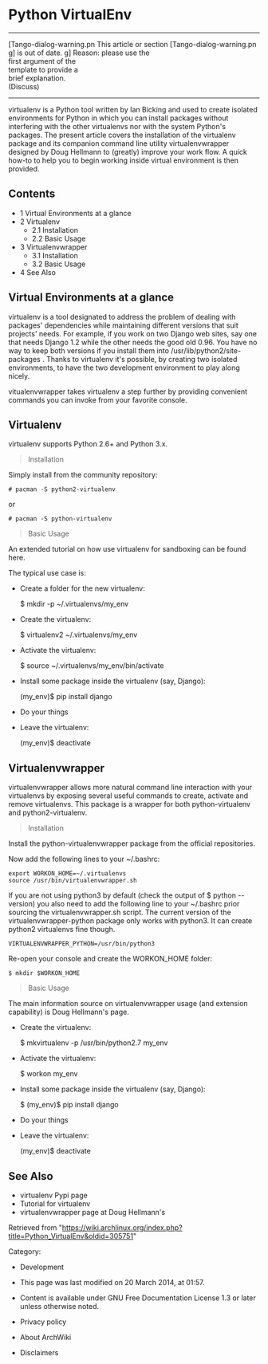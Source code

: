 Python VirtualEnv
=================

  ------------------------ ------------------------ ------------------------
  [Tango-dialog-warning.pn This article or section  [Tango-dialog-warning.pn
  g]                       is out of date.          g]
                           Reason: please use the   
                           first argument of the    
                           template to provide a    
                           brief explanation.       
                           (Discuss)                
  ------------------------ ------------------------ ------------------------

virtualenv is a Python tool written by Ian Bicking and used to create
isolated environments for Python in which you can install packages
without interfering with the other virtualenvs nor with the system
Python's packages. The present article covers the installation of the
virtualenv package and its companion command line utility
virtualenvwrapper designed by Doug Hellmann to (greatly) improve your
work flow. A quick how-to to help you to begin working inside virtual
environment is then provided.

Contents
--------

-   1 Virtual Environments at a glance
-   2 Virtualenv
    -   2.1 Installation
    -   2.2 Basic Usage
-   3 Virtualenvwrapper
    -   3.1 Installation
    -   3.2 Basic Usage
-   4 See Also

Virtual Environments at a glance
--------------------------------

virtualenv is a tool designated to address the problem of dealing with
packages' dependencies while maintaining different versions that suit
projects' needs. For example, if you work on two Django web sites, say
one that needs Django 1.2 while the other needs the good old 0.96. You
have no way to keep both versions if you install them into
/usr/lib/python2/site-packages . Thanks to virtualenv it's possible, by
creating two isolated environments, to have the two development
environment to play along nicely.

vitualenvwrapper takes virtualenv a step further by providing convenient
commands you can invoke from your favorite console.

Virtualenv
----------

virtualenv supports Python 2.6+ and Python 3.x.

> Installation

Simply install from the community repository:

    # pacman -S python2-virtualenv

or

    # pacman -S python-virtualenv

> Basic Usage

An extended tutorial on how use virtualenv for sandboxing can be found
here.

The typical use case is:

-   Create a folder for the new virtualenv:

    $ mkdir -p ~/.virtualenvs/my_env

-   Create the virtualenv:

    $ virtualenv2 ~/.virtualenvs/my_env

-   Activate the virtualenv:

    $ source ~/.virtualenvs/my_env/bin/activate

-   Install some package inside the virtualenv (say, Django):

    (my_env)$ pip install django

-   Do your things
-   Leave the virtualenv:

    (my_env)$ deactivate

Virtualenvwrapper
-----------------

virtualenvwrapper allows more natural command line interaction with your
virtualenvs by exposing several useful commands to create, activate and
remove virtualenvs. This package is a wrapper for both python-virtualenv
and python2-virtualenv.

> Installation

Install the python-virtualenvwrapper package from the official
repositories.

Now add the following lines to your ~/.bashrc:

    export WORKON_HOME=~/.virtualenvs
    source /usr/bin/virtualenvwrapper.sh

If you are not using python3 by default (check the output of
$ python --version) you also need to add the following line to your
~/.bashrc prior sourcing the virtualenvwrapper.sh script. The current
version of the virtualenvwrapper-python package only works with python3.
It can create python2 virtualenvs fine though.

    VIRTUALENVWRAPPER_PYTHON=/usr/bin/python3

Re-open your console and create the WORKON_HOME folder:

    $ mkdir $WORKON_HOME

> Basic Usage

The main information source on virtualenvwrapper usage (and extension
capability) is Doug Hellmann's page.

-   Create the virtualenv:

    $ mkvirtualenv -p /usr/bin/python2.7 my_env

-   Activate the virtualenv:

    $ workon my_env

-   Install some package inside the virtualenv (say, Django):

    $ (my_env)$ pip install django

-   Do your things
-   Leave the virtualenv:

    (my_env)$ deactivate

See Also
--------

-   virtualenv Pypi page
-   Tutorial for virtualenv
-   virtualenvwrapper page at Doug Hellmann's

Retrieved from
"https://wiki.archlinux.org/index.php?title=Python_VirtualEnv&oldid=305751"

Category:

-   Development

-   This page was last modified on 20 March 2014, at 01:57.
-   Content is available under GNU Free Documentation License 1.3 or
    later unless otherwise noted.
-   Privacy policy
-   About ArchWiki
-   Disclaimers
